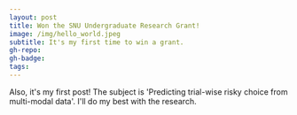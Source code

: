 ```yaml
---
layout: post
title: Won the SNU Undergraduate Research Grant!
image: /img/hello_world.jpeg
subtitle: It's my first time to win a grant.
gh-repo:
gh-badge:
tags:
---
```

Also, it's my first post!
The subject is 'Predicting trial-wise risky choice from multi-modal data'.
I'll do my best with the research.

